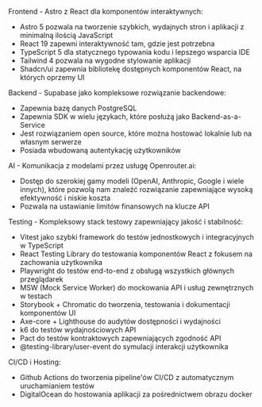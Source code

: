 Frontend - Astro z React dla komponentów interaktywnych:
- Astro 5 pozwala na tworzenie szybkich, wydajnych stron i aplikacji z minimalną ilością JavaScript
- React 19 zapewni interaktywność tam, gdzie jest potrzebna
- TypeScript 5 dla statycznego typowania kodu i lepszego wsparcia IDE
- Tailwind 4 pozwala na wygodne stylowanie aplikacji
- Shadcn/ui zapewnia bibliotekę dostępnych komponentów React, na których oprzemy UI

Backend - Supabase jako kompleksowe rozwiązanie backendowe:
- Zapewnia bazę danych PostgreSQL
- Zapewnia SDK w wielu językach, które posłużą jako Backend-as-a-Service
- Jest rozwiązaniem open source, które można hostować lokalnie lub na własnym serwerze
- Posiada wbudowaną autentykację użytkowników

AI - Komunikacja z modelami przez usługę Openrouter.ai:
- Dostęp do szerokiej gamy modeli (OpenAI, Anthropic, Google i wiele innych), które pozwolą nam znaleźć rozwiązanie zapewniające wysoką efektywność i niskie koszta
- Pozwala na ustawianie limitów finansowych na klucze API

Testing - Kompleksowy stack testowy zapewniający jakość i stabilność:
- Vitest jako szybki framework do testów jednostkowych i integracyjnych w TypeScript
- React Testing Library do testowania komponentów React z fokusem na zachowania użytkownika
- Playwright do testów end-to-end z obsługą wszystkich głównych przeglądarek
- MSW (Mock Service Worker) do mockowania API i usług zewnętrznych w testach
- Storybook + Chromatic do tworzenia, testowania i dokumentacji komponentów UI
- Axe-core + Lighthouse do audytów dostępności i wydajności
- k6 do testów wydajnościowych API
- Pact do testów kontraktowych zapewniających zgodność API
- @testing-library/user-event do symulacji interakcji użytkownika

CI/CD i Hosting:
- Github Actions do tworzenia pipeline'ów CI/CD z automatycznym uruchamianiem testów
- DigitalOcean do hostowania aplikacji za pośrednictwem obrazu docker